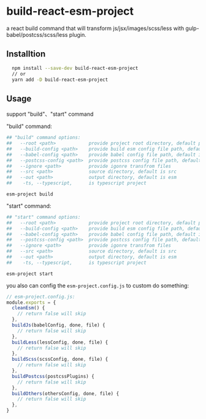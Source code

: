 # build-react-esm-project

a react build command that will transform js/jsx/images/scss/less with gulp-babel/postcss/scss/less plugin.

## Installtion

```bash
  npm install --save-dev build-react-esm-project
  // or 
  yarn add -D build-react-esm-project
```

## Usage

support "build"、"start" command

"build" command:
```bash
## "build" command options:
##   --root <path>            provide project root directory, default process.cwd()
##   --build-config <path>    provide build esm config file path, default is process.cwd()/esm-project.config.js
##   --babel-config <path>    provide babel config file path, default is process.cwd()/babel.config.js
##   --postcss-config <path>  provide postcss config file path, default is process.cwd()/postcss.config.js
##   --ignore <path>          provide igonre transfrom files
##   --src <path>             source directory, default is src
##   --out <path>             output directory, default is esm
##    -ts, --typescript,      is typescript project

esm-project build
```
"start" command:
```bash
## "start" command options:
##   --root <path>            provide project root directory, default process.cwd()
##   --build-config <path>    provide build esm config file path, default is process.cwd()/esm-project.config.js
##   --babel-config <path>    provide babel config file path, default is process.cwd()/babel.config.js
##   --postcss-config <path>  provide postcss config file path, default is process.cwd()/postcss.config.js
##   --ignore <path>          provide igonre transfrom files
##   --src <path>             source directory, default is src
##   --out <path>             output directory, default is esm
##    -ts, --typescript,      is typescript project

esm-project start
```

you also can config the `esm-project.config.js` to custom do something:
```js
// esm-project.config.js: 
module.exports = {
  cleanEsm() {
    // return false will skip
  },
  buildJs(babelConfig, done, file) {
    // return false will skip
  },
  buildLess(lessConfig, done, file) {
    // return false will skip
  },
  buildScss(scssConfig, done, file) {
    // return false will skip
  },
  buildPostcss(postcssPlugins) {
    // return false will skip
  },
  buildOthers(othersConfig, done, file) {
    // return false will skip
  },
}
```


